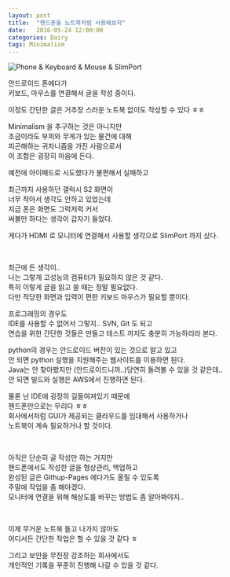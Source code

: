 ```yaml
---
layout: post
title:  "핸드폰을 노트북처럼 사용해보자"
date:   2016-05-24 12:00:00
categories: Dairy
tags: Minimalism
---
```


![Phone & Keyboard & Mouse & SlimPort](https://lh3.googleusercontent.com/1w1VAlkKG7p7Ed_2CwYgdBC4PoNYtBPX7AgAMF-9s9Kv__rwR2vyMew7bS3HypAEWeCyE8BDIn3xnFaXr_liHqaPWlHxfsu4hBag0-QyO5uCBp6MAE_IZQLm0mwkkid2M_xVFLpzcRPqOYANcCkYSCeqcu5CaTM2lZdHAChsDZEwyh70xTvtWZGM1rYYVkGbSUduH7CVxdu_tKHoW29IQ-ws0FUXKiNlfeD4yeoFqYBA_7zu0foiZt5h7blIhnoFY0c0sZh7vznYMr0Hv2Djg492MwaMI2qH2SwjjYyZ1a7C2dfjPJJ19U82HnFjTsQwA7O1MNxFvNbsjZsjA4E1_vWY5ABDETSgqqWPImBfM-tiDyGIQgrWfvqc_SN4bl3CkWeTXPhkGwpyJ_od7s2kKQ9mKS3lXUYjvd-K7zlF4S31f-qbF47ChHRRe8aLTPCLdfKvLnpjF51OGfhuudzRCKSCXkuaXaZ6jeBs2Yzh9eH70qBvhKzPfLn0VSLX1fElQYEjp62SdMITq1kpOh1NPNtGj4BhEvGMVKbsVh1eDnBXt1Wa2sSuklaKPI3FYZbnr8kvwuB_vjcPNKqt54iNg0d_14Ln4vM=w1272-h683-no)  

안드로이드 폰에다가  
키보드, 마우스를 연결해서 글을 작성 중이다.  

이정도 간단한 글은 거추장 스러운 노트북 없이도 작성할 수 있다 ㅎㅎ  

Minimalism 을 추구하는 것은 아니지만  
조금이라도 부피와 무게가 있는 물건에 대해  
피곤해하는 귀차니즘을 가진 사람으로서  
이 조합은 굉장히 마음에 든다.  

<!--more-->

예전에 아이패드로 시도했다가 불편해서 실패하고  

최근까지 사용하던 갤럭시 S2 화면이  
너무 작아서 생각도 안하고 있었는데  
지금 폰은 화면도 그럭저럭 커서   
써볼만 하다는 생각이 갑자기 들었다.  

게다가 HDMI 로 모니터에 연결해서 사용할 생각으로 SlimPort 까지 샀다.  


<br>

최근에 든 생각이..  
나는 그렇게 고성능의 컴퓨터가 필요하지 않은 것 같다.  
특히 이렇게 글을 읽고 쓸 때는 정말 필요없다.  
다만 적당한 화면과 입력이 편한 키보드 마우스가 필요할 뿐이다.  

프로그래밍의 경우도  
IDE를 사용할 수 없어서 그렇지.. SVN, Git 도 되고   
연습을 위한 간단한 것들은 만들고 테스트 까지도 충분히 가능하리라 본다.  

python의 경우는 안드로이드 버전이 있는 것으로 알고 있고   
안 되면 python 실행을 지원해주는 웹사이트를 이용하면 된다.  
Java는 안 찾아봤지만 (안드로이드니까..)당연히 돌려볼 수 있을 것 같은데..   
안 되면 빌드와 실행은 AWS에서 진행하면 된다.  

물론 난 IDE에 굉장히 길들여져있기 때문에  
핸드폰만으로는 무리다 ㅎㅎ  
회사에서처럼 GUI가 제공되는 클라우드를 임대해서 사용하거나   
노트북이 계속 필요하거나 할 것이다.  

<br>

아직은 단순히 글 작성만 하는 거지만  
핸드폰에서도 작성한 글을 형상관리, 백업하고   
완성된 글은 Githup-Pages 에다가도 올릴 수 있도록  
주말에 작업을 좀 해야겠다.  
모니터에 연결을 위해 해상도를 바꾸는 방법도 좀 알아봐야지..  

<br>

이제 무거운 노트북 들고 나가지 않아도  
어디서든 간단한 작업은 할 수 있을 것 같다 ㅎ  

그리고 보안을 무진장 강조하는 회사에서도   
개인적인 기록을 꾸준히 진행해 나갈 수 있을 것 같다.  
